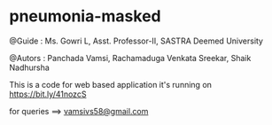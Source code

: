 # pneumonia-masked


@Guide : Ms. Gowri L, Asst. Professor-II, SASTRA Deemed University


@Autors : Panchada Vamsi, Rachamaduga Venkata Sreekar, Shaik Nadhursha


This is a code for web based application it's running on https://bit.ly/41nozcS

for queries ==> vamsivs58@gmail.com

